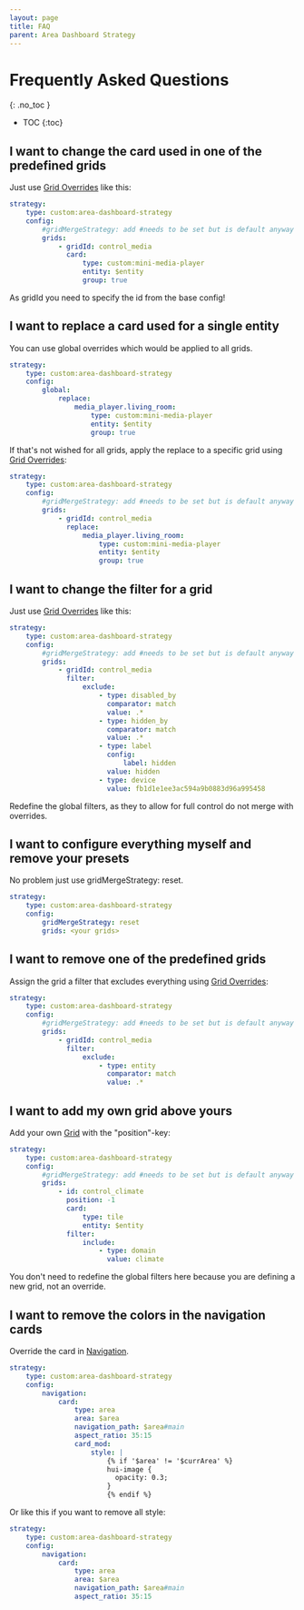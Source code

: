```yaml
---
layout: page
title: FAQ
parent: Area Dashboard Strategy
---
```


# Frequently Asked Questions
{: .no_toc }

- TOC
{:toc}

## I want to change the card used in one of the predefined grids

Just use [Grid Overrides]({{site.baseurl}}/dashboard/area/configuration#grid-overrides) like this:

```yaml
strategy:
    type: custom:area-dashboard-strategy
    config:
        #gridMergeStrategy: add #needs to be set but is default anyway
        grids:
            - gridId: control_media
              card:
                  type: custom:mini-media-player
                  entity: $entity
                  group: true
```

As gridId you need to specify the id from the base config!

## I want to replace a card used for a single entity

You can use global overrides which would be applied to all grids.

```yaml
strategy:
    type: custom:area-dashboard-strategy
    config:
        global:
            replace:
                media_player.living_room:
                    type: custom:mini-media-player
                    entity: $entity
                    group: true
```

If that's not wished for all grids, apply the replace to a specific grid using
[Grid Overrides]({{site.baseurl}}/dashboard/area/configuration#grid-overrides):

```yaml
strategy:
    type: custom:area-dashboard-strategy
    config:
        #gridMergeStrategy: add #needs to be set but is default anyway
        grids:
            - gridId: control_media
              replace:
                  media_player.living_room:
                      type: custom:mini-media-player
                      entity: $entity
                      group: true
```

## I want to change the filter for a grid

Just use [Grid Overrides]({{site.baseurl}}/dashboard/area/configuration#grid-overrides) like this:

```yaml
strategy:
    type: custom:area-dashboard-strategy
    config:
        #gridMergeStrategy: add #needs to be set but is default anyway
        grids:
            - gridId: control_media
              filter:
                  exclude:
                      - type: disabled_by
                        comparator: match
                        value: .*
                      - type: hidden_by
                        comparator: match
                        value: .*
                      - type: label
                        config:
                            label: hidden
                        value: hidden
                      - type: device
                        value: fb1d1e1ee3ac594a9b0883d96a995458
```

Redefine the global filters, as they to allow for full control do not merge with overrides.

## I want to configure everything myself and remove your presets

No problem just use gridMergeStrategy: reset.

```yaml
strategy:
    type: custom:area-dashboard-strategy
    config:
        gridMergeStrategy: reset
        grids: <your grids>
```

## I want to remove one of the predefined grids

Assign the grid a filter that excludes everything using [Grid Overrides]({{site.baseurl}}/dashboard/area/configuration#grid-overrides):

```yaml
strategy:
    type: custom:area-dashboard-strategy
    config:
        #gridMergeStrategy: add #needs to be set but is default anyway
        grids:
            - gridId: control_media
              filter:
                  exclude:
                      - type: entity
                        comparator: match
                        value: .*
```

## I want to add my own grid above yours

Add your own [Grid]({{site.baseurl}}/dashboard/area/configuration#grid) with the "position"-key:

```yaml
strategy:
    type: custom:area-dashboard-strategy
    config:
        #gridMergeStrategy: add #needs to be set but is default anyway
        grids:
            - id: control_climate
              position: -1
              card:
                  type: tile
                  entity: $entity
              filter:
                  include:
                      - type: domain
                        value: climate
```

You don't need to redefine the global filters here because you are defining a new grid, not an override.

## I want to remove the colors in the navigation cards

Override the card in [Navigation]({{site.baseurl}}/dashboard/area/configuration#navigation).

```yaml
strategy:
    type: custom:area-dashboard-strategy
    config:
        navigation:
            card:
                type: area
                area: $area
                navigation_path: $area#main
                aspect_ratio: 35:15
                card_mod:
                    style: |
                        {% if '$area' != '$currArea' %}
                        hui-image {
                          opacity: 0.3;
                        }
                        {% endif %}
```

Or like this if you want to remove all style:

```yaml
strategy:
    type: custom:area-dashboard-strategy
    config:
        navigation:
            card:
                type: area
                area: $area
                navigation_path: $area#main
                aspect_ratio: 35:15
```
